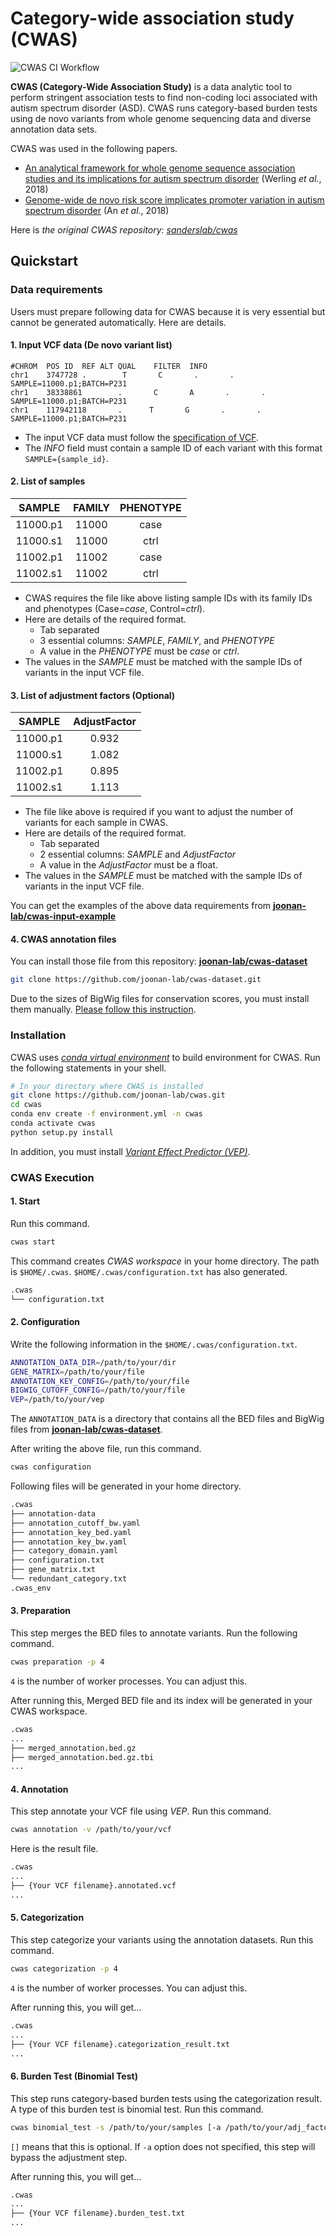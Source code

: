 # Category-wide association study (CWAS)

![CWAS CI Workflow](https://github.com/joonan-lab/cwas/actions/workflows/ci.yml/badge.svg)

**CWAS (Category-Wide Association Study)** is a data analytic tool to perform stringent association tests to find non-coding loci associated with autism spectrum disorder (ASD). CWAS runs category-based burden tests using de novo variants from whole genome sequencing data and diverse annotation data sets.

CWAS was used in the following papers.

- [An analytical framework for whole genome sequence association studies and its implications for autism spectrum disorder](https://www.ncbi.nlm.nih.gov/pmc/articles/PMC5961723/) (Werling _et al._, 2018)
- [Genome-wide de novo risk score implicates promoter variation in autism spectrum disorder](https://www.ncbi.nlm.nih.gov/pmc/articles/PMC6432922/) (An _et al._, 2018)

Here is _the original CWAS repository: [sanderslab/cwas](https://github.com/sanderslab/cwas)_

## Quickstart

### Data requirements

Users must prepare following data for CWAS because it is very essential but cannot be generated automatically. Here are details.

#### 1. Input VCF data (De novo variant list)

```
#CHROM  POS ID  REF ALT QUAL    FILTER  INFO
chr1    3747728 .        T       C       .       .       SAMPLE=11000.p1;BATCH=P231
chr1    38338861        .       C       A       .       .       SAMPLE=11000.p1;BATCH=P231
chr1    117942118       .      T       G       .       .       SAMPLE=11000.p1;BATCH=P231
```

- The input VCF data must follow the [specification of VCF](https://samtools.github.io/hts-specs/VCFv4.2.pdf).
- The _INFO_ field must contain a sample ID of each variant with this format `SAMPLE={sample_id}`.

#### 2. List of samples

|  SAMPLE  | FAMILY | PHENOTYPE |
| :------: | :----: | :-------: |
| 11000.p1 | 11000  |   case    |
| 11000.s1 | 11000  |   ctrl    |
| 11002.p1 | 11002  |   case    |
| 11002.s1 | 11002  |   ctrl    |

- CWAS requires the file like above listing sample IDs with its family IDs and phenotypes (Case=_case_, Control=_ctrl_).
- Here are details of the required format.
  - Tab separated
  - 3 essential columns: _SAMPLE_, _FAMILY_, and _PHENOTYPE_
  - A value in the _PHENOTYPE_ must be _case_ or _ctrl_.
- The values in the _SAMPLE_ must be matched with the sample IDs of variants in the input VCF file.

#### 3. List of adjustment factors (Optional)

|  SAMPLE  | AdjustFactor |
| :------: | :----------: |
| 11000.p1 |    0.932     |
| 11000.s1 |    1.082     |
| 11002.p1 |    0.895     |
| 11002.s1 |    1.113     |

- The file like above is required if you want to adjust the number of variants for each sample in CWAS.
- Here are details of the required format.
  - Tab separated
  - 2 essential columns: _SAMPLE_ and _AdjustFactor_
  - A value in the _AdjustFactor_ must be a float.
- The values in the _SAMPLE_ must be matched with the sample IDs of variants in the input VCF file.

You can get the examples of the above data requirements from **[joonan-lab/cwas-input-example](https://github.com/joonan-lab/cwas-input-example)**

#### 4. CWAS annotation files

You can install those file from this repository: **[joonan-lab/cwas-dataset](https://github.com/joonan-lab/cwas-dataset)**

```bash
git clone https://github.com/joonan-lab/cwas-dataset.git
```

Due to the sizes of BigWig files for conservation scores, you must install them manually. [Please follow this instruction](https://github.com/joonan-lab/cwas-dataset/blob/main/bw_recipe.md).

### Installation

CWAS uses _[conda virtual environment](https://docs.conda.io/projects/conda/en/latest/user-guide/tasks/manage-environments.html)_ to build environment for CWAS. Run the following statements in your shell.

```bash
# In your directory where CWAS is installed
git clone https://github.com/joonan-lab/cwas.git
cd cwas
conda env create -f environment.yml -n cwas
conda activate cwas
python setup.py install
```

In addition, you must install _[Variant Effect Predictor (VEP)](https://www.ensembl.org/vep)_.

### CWAS Execution

#### 1. Start

Run this command.

```bash
cwas start
```

This command creates _CWAS workspace_ in your home directory. The path is `$HOME/.cwas`. `$HOME/.cwas/configuration.txt` has also generated.

```bash
.cwas
└── configuration.txt
```

#### 2. Configuration

Write the following information in the `$HOME/.cwas/configuration.txt`.

```bash
ANNOTATION_DATA_DIR=/path/to/your/dir
GENE_MATRIX=/path/to/your/file
ANNOTATION_KEY_CONFIG=/path/to/your/file
BIGWIG_CUTOFF_CONFIG=/path/to/your/file
VEP=/path/to/your/vep
```

The `ANNOTATION_DATA` is a directory that contains all the BED files and BigWig files from **[joonan-lab/cwas-dataset](https://github.com/joonan-lab/cwas-dataset)**.

After writing the above file, run this command.

```bash
cwas configuration
```

Following files will be generated in your home directory.

```bash
.cwas
├── annotation-data
├── annotation_cutoff_bw.yaml
├── annotation_key_bed.yaml
├── annotation_key_bw.yaml
├── category_domain.yaml
├── configuration.txt
├── gene_matrix.txt
└── redundant_category.txt
.cwas_env
```

#### 3. Preparation

This step merges the BED files to annotate variants. Run the following command.

```bash
cwas preparation -p 4
```

`4` is the number of worker processes. You can adjust this.

After running this, Merged BED file and its index will be generated in your CWAS workspace.

```bash
.cwas
...
├── merged_annotation.bed.gz
├── merged_annotation.bed.gz.tbi
...
```

#### 4. Annotation

This step annotate your VCF file using _VEP_. Run this command.

```bash
cwas annotation -v /path/to/your/vcf
```

Here is the result file.

```bash
.cwas
...
├── {Your VCF filename}.annotated.vcf
...
```

#### 5. Categorization

This step categorize your variants using the annotation datasets. Run this command.

```bash
cwas categorization -p 4
```

`4` is the number of worker processes. You can adjust this.

After running this, you will get...

```bash
.cwas
...
├── {Your VCF filename}.categorization_result.txt
...
```

#### 6. Burden Test (Binomial Test)

This step runs category-based burden tests using the categorization result. A type of this burden test is binomial test. Run this command.

```bash
cwas binomial_test -s /path/to/your/samples [-a /path/to/your/adj_factors]
```

`[]` means that this is optional. If `-a` option does not specified, this step will bypass the adjustment step.

After running this, you will get...

```bash
.cwas
...
├── {Your VCF filename}.burden_test.txt
...
```
